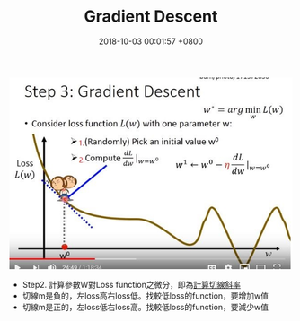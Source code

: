 ﻿---
layout: post
title:  "Gradient Descent"
date:   2018-10-03 00:01:57 +0800
categories: machine-learning
---
![gradient-descent-slide-1](/assets/gradient-descent-slide-1.jpg)
* Step2. 計算參數W對Loss function之微分，即為[計算切線斜率](/math/machine-learning/2018/10/03/Tangent-slope-calculation.html)
* 切線m是負的，左loss高右loss低。找較低loss的function，要增加w值
* 切線m是正的，左loss低右loss高。找較低loss的function，要減少w值
